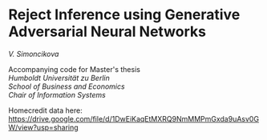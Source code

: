 # Reject Inference using Generative Adversarial Neural Networks
*V. Simoncikova*

Accompanying code for Master's thesis \
*Humboldt Universität zu Berlin* \
*School of Business and Economics* \
*Chair of Information Systems* 

Homecredit data here: https://drive.google.com/file/d/1DwEiKaqEtMXRQ9NmMMPmGxda9uAsv0GW/view?usp=sharing 
